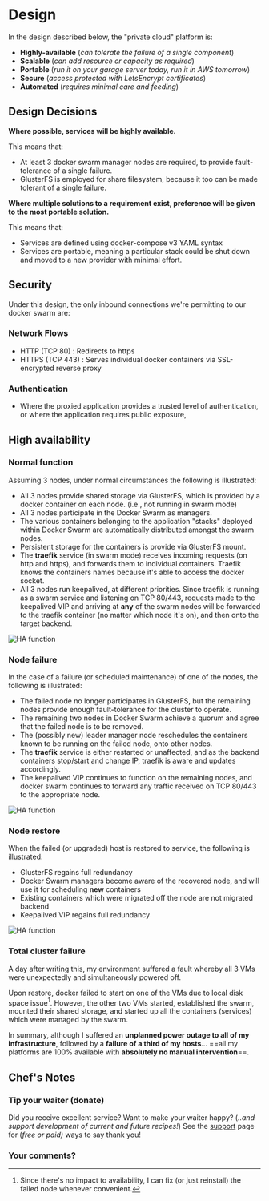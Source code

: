 # Design

In the design described below, the "private cloud" platform is:

* **Highly-available** (_can tolerate the failure of a single component_)
* **Scalable** (_can add resource or capacity as required_)
* **Portable** (_run it on your garage server today, run it in AWS tomorrow_)
* **Secure** (_access protected with LetsEncrypt certificates_)
* **Automated** (_requires minimal care and feeding_)

## Design Decisions

**Where possible, services will be highly available.**

This means that:

* At least 3 docker swarm manager nodes are required, to provide fault-tolerance of a single failure.
* GlusterFS is employed for share filesystem, because it too can be made tolerant of a single failure.

**Where multiple solutions to a requirement exist, preference will be given to the most portable solution.**

This means that:

* Services are defined using docker-compose v3 YAML syntax
* Services are portable, meaning a particular stack could be shut down and moved to a new provider with minimal effort.

## Security

Under this design, the only inbound connections we're permitting to our docker swarm are:

### Network Flows

* HTTP (TCP 80) : Redirects to https
* HTTPS (TCP 443) : Serves individual docker containers via SSL-encrypted reverse proxy

### Authentication

* Where the proxied application provides a trusted level of authentication, or where the application requires public exposure,


## High availability

### Normal function

Assuming 3 nodes, under normal circumstances the following is illustrated:

* All 3 nodes provide shared storage via GlusterFS, which is provided by a docker container on each node. (i.e., not running in swarm mode)
* All 3 nodes participate in the Docker Swarm as managers.
* The various containers belonging to the application "stacks" deployed within Docker Swarm are automatically distributed amongst the swarm nodes.
* Persistent storage for the containers is provide via GlusterFS mount.
* The **traefik** service (in swarm mode) receives incoming requests (on http and https), and forwards them to individual containers. Traefik knows the containers names because it's able to access the docker socket.
* All 3 nodes run keepalived, at different priorities. Since traefik is running as a swarm service and listening on TCP 80/443, requests made to the keepalived VIP and arriving at **any** of the swarm nodes will be forwarded to the traefik container (no matter which node it's on), and then onto the target backend.

![HA function](../images/docker-swarm-ha-function.png)

### Node failure

In the case of a failure (or scheduled maintenance) of one of the nodes, the following is illustrated:

* The failed node no longer participates in GlusterFS, but the remaining nodes provide enough fault-tolerance for the cluster to operate.
* The remaining two nodes in Docker Swarm achieve a quorum and agree that the failed node is to be removed.
* The (possibly new) leader manager node reschedules the containers known to be running on the failed node, onto other nodes.
* The **traefik** service is either restarted or unaffected, and as the backend containers stop/start and change IP, traefik is aware and updates accordingly.
* The keepalived VIP continues to function on the remaining nodes, and docker swarm continues to forward any traffic received on TCP 80/443 to the appropriate node.

![HA function](../images/docker-swarm-node-failure.png)

### Node restore

When the failed (or upgraded) host is restored to service, the following is illustrated:

* GlusterFS regains full redundancy
* Docker Swarm managers become aware of the recovered node, and will use it for scheduling **new** containers
* Existing containers which were migrated off the node are not migrated backend
* Keepalived VIP regains full redundancy


![HA function](../images/docker-swarm-node-restore.png)

### Total cluster failure

A day after writing this, my environment suffered a fault whereby all 3 VMs were unexpectedly and simultaneously powered off.

Upon restore, docker failed to start on one of the VMs due to local disk space issue[^1]. However, the other two VMs started, established the swarm, mounted their shared storage, and started up all the containers (services) which were managed by the swarm.

In summary, although I suffered an **unplanned power outage to all of my infrastructure**, followed by a **failure of a third of my hosts**... ==all my platforms are 100% available with **absolutely no manual intervention**==.

[^1]: Since there's no impact to availability, I can fix (or just reinstall) the failed node whenever convenient.


## Chef's Notes

### Tip your waiter (donate) 

Did you receive excellent service? Want to make your waiter happy? (_..and support development of current and future recipes!_) See the [support](/support/) page for (_free or paid)_ ways to say thank you! 

### Your comments? 
